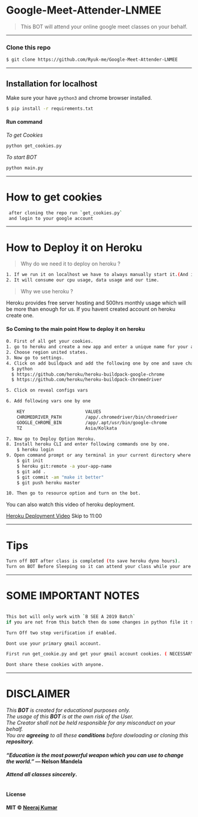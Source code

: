# Google-Meet-Attender-LNMEE

> This BOT will attend your online google meet classes on your behalf.
---

### Clone this repo
```sh
$ git clone https://github.com/Ryuk-me/Google-Meet-Attender-LNMEE

```
---

## Installation for localhost
Make sure your have `python3` and chrome browser installed.</br>
```sh
$ pip install -r requirements.txt
```
#### Run command
<i>To get Cookies</i>
```sh 
python get_cookies.py
```

<i> To start BOT</i>
```sh
python main.py
```


---
# How to get cookies 
```sh
 after cloning the repo run `get_cookies.py`
 and login to your google account
```

---

# How to Deploy it on Heroku

> Why do we need it to deploy on heroku ?

```sh
1. If we run it on localhost we have to always manually start it.(And if we do that then why we should call it a BOT)
2. It will consume our cpu usage, data usage and our time.

```
> Why we use heroku ?

Heroku provides free server hosting and 500hrs monthly usage which will be more than enough for us.
If you havent created account on heroku create one.

#### So Coming to the main point How to deploy it on heroku

```sh
0. First of all get your cookies.
1. go to heroku and create a new app and enter a unique name for your app.
2. Choose region united states.
3. Now go to settings.
4. Click on add buildpack and add the following one by one and save changes.
  $ python
  $ https://github.com/heroku/heroku-buildpack-google-chrome
  $ https://github.com/heroku/heroku-buildpack-chromedriver

5. Click on reveal configs vars

6. Add following vars one by one 

    KEY                       VALUES
    CHROMEDRIVER_PATH         /app/.chromedriver/bin/chromedriver
    GOOGLE_CHROME_BIN         /app/.apt/usr/bin/google-chrome
    TZ                        Asia/Kolkata

7. Now go to Deploy Option Heroku.
8. Install heroku CLI and enter following commands one by one.
    $ heroku login
9. Open command prompt or any terminal in your current directory where all files are located.
    $ git init
    $ heroku git:remote -a your-app-name
    $ git add .
    $ git commit -am "make it better"
    $ git push heroku master

10. Then go to resource option and turn on the bot.

```
You can also watch this video of heroku deployment. 

[Heroku Deployment Video](https://www.youtube.com/watch?v=rfdNIOYGYVI) Skip to 11:00

---

# Tips
```sh
Turn off BOT after class is completed (to save heroku dyno hours).
Turn on BOT Before Sleeping so it can attend your class while your are asleep.
```
---

# SOME IMPORTANT NOTES

```sh

This bot will only work with `B SEE A 2019 Batch`
if you are not from this batch then do some changes in python file it should work for you as well.

Turn Off two step verification if enabled.

Dont use your primary gmail account.

First run get_cookie.py and get your gmail account cookies. ( NECESSARY i repeat it is NECESSARY )

Dont share these cookies with anyone.

```
---

# DISCLAIMER

<i>This <strong>BOT</strong> is created for educational purposes only.</br></i>
<i>The usage of this <strong>BOT</strong> is at the own risk of the User.</br></i>
<i>The Creator shall not be held responsible for any  misconduct on your behalf.</br></i>
<i>You are <strong>agreeing</strong> to all these <strong>conditions</strong> before dowloading or cloning this <strong>repository<strong>.</i>

#### <i>“Education is the most powerful weapon which you can use to change the world.”</i><strong> ― Nelson Mandela</strong></br>
<i> Attend all classes <strong>sincerely</i>.</br></br>


#### License

MIT © [Neeraj Kumar](https://github.com/Ryuk-me)
